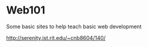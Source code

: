 # Web101
Some basic sites to help teach basic web development

http://serenity.ist.rit.edu/~cnb8604/140/
